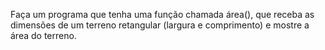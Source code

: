 Faça um programa que tenha uma função chamada área(), que
receba as dimensões de um terreno retangular (largura e comprimento)
e mostre a área do terreno.